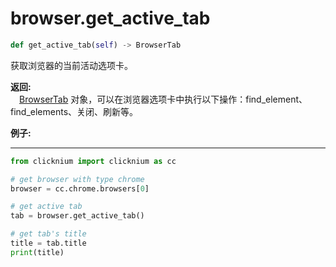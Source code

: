 
# browser.get_active_tab

```python
def get_active_tab(self) -> BrowserTab
```  

获取浏览器的当前活动选项卡。

**返回:**  
    &emsp;[BrowserTab](./browsertab/browsertab.md) 对象，可以在浏览器选项卡中执行以下操作：find_element、find_elements、关闭、刷新等。

**例子:**
***
```python
from clicknium import clicknium as cc

# get browser with type chrome
browser = cc.chrome.browsers[0]

# get active tab
tab = browser.get_active_tab()

# get tab's title
title = tab.title
print(title)
```